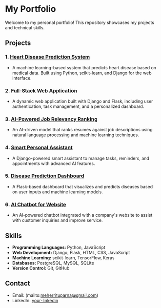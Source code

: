 # My Portfolio

Welcome to my personal portfolio! This repository showcases my projects and technical skills.

## Projects

### 1. [Heart Disease Prediction System](https://github.com/your-username/heart-disease-project)
- A machine learning-based system that predicts heart disease based on medical data. Built using Python, scikit-learn, and Django for the web interface.

### 2. [Full-Stack Web Application](https://github.com/your-username/full-stack-app)
- A dynamic web application built with Django and Flask, including user authentication, task management, and a personalized dashboard.

### 3. [AI-Powered Job Relevancy Ranking](https://github.com/your-username/job-ranking-ai)
- An AI-driven model that ranks resumes against job descriptions using natural language processing and machine learning techniques.

### 4. [Smart Personal Assistant](https://github.com/your-username/smart-assistant)
- A Django-powered smart assistant to manage tasks, reminders, and appointments with advanced AI features.

### 5. [Disease Prediction Dashboard](https://github.com/your-username/disease-prediction-dashboard)
- A Flask-based dashboard that visualizes and predicts diseases based on user inputs and machine learning models.

### 6. [AI Chatbot for Website](https://github.com/your-username/ai-chatbot)
- An AI-powered chatbot integrated with a company's website to assist with customer inquiries and improve service.

## Skills

- **Programming Languages:** Python, JavaScript
- **Web Development:** Django, Flask, HTML, CSS, JavaScript
- **Machine Learning:** scikit-learn, TensorFlow, Keras
- **Databases:** PostgreSQL, MySQL, SQLite
- **Version Control:** Git, GitHub

## Contact

- Email: (mailto:meherrituparna@gmail.com)
- LinkedIn: [your-linkedin](www.linkedin.com/in/rituparna-meher-1226a222b)
